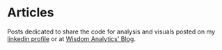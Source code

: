 # Articles
Posts dedicated to share the code for analysis and visuals posted on my [linkedin profile](http://www.linkedin.com/in/wilberthramirez/) or at [Wisdom Analytics' Blog](http://www.wisdomanalytics.net/blog/).
